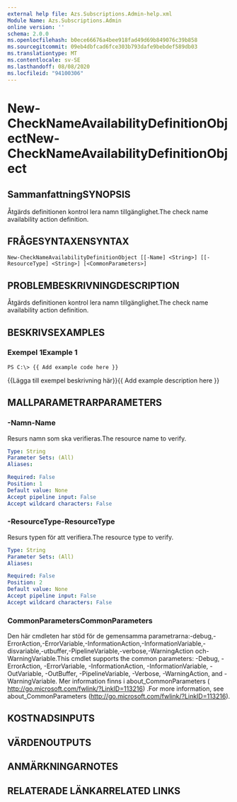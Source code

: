 ```yaml
---
external help file: Azs.Subscriptions.Admin-help.xml
Module Name: Azs.Subscriptions.Admin
online version: ''
schema: 2.0.0
ms.openlocfilehash: b0ece66676a4bee918fad49d69b849076c39b858
ms.sourcegitcommit: 09eb4dbfcad6fce303b793dafe9bebdef589db03
ms.translationtype: MT
ms.contentlocale: sv-SE
ms.lasthandoff: 08/08/2020
ms.locfileid: "94100306"
---
```

# <span data-ttu-id="2a8c2-101">New-CheckNameAvailabilityDefinitionObject</span><span class="sxs-lookup"><span data-stu-id="2a8c2-101">New-CheckNameAvailabilityDefinitionObject</span></span>

## <span data-ttu-id="2a8c2-102">Sammanfattning</span><span class="sxs-lookup"><span data-stu-id="2a8c2-102">SYNOPSIS</span></span>
<span data-ttu-id="2a8c2-103">Åtgärds definitionen kontrol lera namn tillgänglighet.</span><span class="sxs-lookup"><span data-stu-id="2a8c2-103">The check name availability action definition.</span></span>

## <span data-ttu-id="2a8c2-104">FRÅGESYNTAXEN</span><span class="sxs-lookup"><span data-stu-id="2a8c2-104">SYNTAX</span></span>

```
New-CheckNameAvailabilityDefinitionObject [[-Name] <String>] [[-ResourceType] <String>] [<CommonParameters>]
```

## <span data-ttu-id="2a8c2-105">PROBLEMBESKRIVNING</span><span class="sxs-lookup"><span data-stu-id="2a8c2-105">DESCRIPTION</span></span>
<span data-ttu-id="2a8c2-106">Åtgärds definitionen kontrol lera namn tillgänglighet.</span><span class="sxs-lookup"><span data-stu-id="2a8c2-106">The check name availability action definition.</span></span>

## <span data-ttu-id="2a8c2-107">BESKRIVS</span><span class="sxs-lookup"><span data-stu-id="2a8c2-107">EXAMPLES</span></span>

### <span data-ttu-id="2a8c2-108">Exempel 1</span><span class="sxs-lookup"><span data-stu-id="2a8c2-108">Example 1</span></span>
```
PS C:\> {{ Add example code here }}
```

<span data-ttu-id="2a8c2-109">{{Lägga till exempel beskrivning här}}</span><span class="sxs-lookup"><span data-stu-id="2a8c2-109">{{ Add example description here }}</span></span>

## <span data-ttu-id="2a8c2-110">MALLPARAMETRAR</span><span class="sxs-lookup"><span data-stu-id="2a8c2-110">PARAMETERS</span></span>

### <span data-ttu-id="2a8c2-111">-Namn</span><span class="sxs-lookup"><span data-stu-id="2a8c2-111">-Name</span></span>
<span data-ttu-id="2a8c2-112">Resurs namn som ska verifieras.</span><span class="sxs-lookup"><span data-stu-id="2a8c2-112">The resource name to verify.</span></span>

```yaml
Type: String
Parameter Sets: (All)
Aliases: 

Required: False
Position: 1
Default value: None
Accept pipeline input: False
Accept wildcard characters: False
```

### <span data-ttu-id="2a8c2-113">-ResourceType</span><span class="sxs-lookup"><span data-stu-id="2a8c2-113">-ResourceType</span></span>
<span data-ttu-id="2a8c2-114">Resurs typen för att verifiera.</span><span class="sxs-lookup"><span data-stu-id="2a8c2-114">The resource type to verify.</span></span>

```yaml
Type: String
Parameter Sets: (All)
Aliases: 

Required: False
Position: 2
Default value: None
Accept pipeline input: False
Accept wildcard characters: False
```

### <span data-ttu-id="2a8c2-115">CommonParameters</span><span class="sxs-lookup"><span data-stu-id="2a8c2-115">CommonParameters</span></span>
<span data-ttu-id="2a8c2-116">Den här cmdleten har stöd för de gemensamma parametrarna:-debug,-ErrorAction,-ErrorVariable,-InformationAction,-InformationVariable,-disvariable,-utbuffer,-PipelineVariable,-verbose,-WarningAction och-WarningVariable.</span><span class="sxs-lookup"><span data-stu-id="2a8c2-116">This cmdlet supports the common parameters: -Debug, -ErrorAction, -ErrorVariable, -InformationAction, -InformationVariable, -OutVariable, -OutBuffer, -PipelineVariable, -Verbose, -WarningAction, and -WarningVariable.</span></span> <span data-ttu-id="2a8c2-117">Mer information finns i about_CommonParameters ( http://go.microsoft.com/fwlink/?LinkID=113216) .</span><span class="sxs-lookup"><span data-stu-id="2a8c2-117">For more information, see about_CommonParameters (http://go.microsoft.com/fwlink/?LinkID=113216).</span></span>

## <span data-ttu-id="2a8c2-118">KOSTNADS</span><span class="sxs-lookup"><span data-stu-id="2a8c2-118">INPUTS</span></span>

## <span data-ttu-id="2a8c2-119">VÄRDEN</span><span class="sxs-lookup"><span data-stu-id="2a8c2-119">OUTPUTS</span></span>

## <span data-ttu-id="2a8c2-120">ANMÄRKNINGAR</span><span class="sxs-lookup"><span data-stu-id="2a8c2-120">NOTES</span></span>

## <span data-ttu-id="2a8c2-121">RELATERADE LÄNKAR</span><span class="sxs-lookup"><span data-stu-id="2a8c2-121">RELATED LINKS</span></span>


